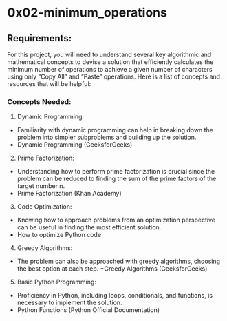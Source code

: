 # 0x02-minimum_operations

## Requirements:
For this project, you will need to understand several key algorithmic and mathematical concepts to devise a solution that efficiently calculates the minimum number of operations to achieve a given number of characters using only “Copy All” and “Paste” operations. Here is a list of concepts and resources that will be helpful:

### Concepts Needed:
1. Dynamic Programming:
+ Familiarity with dynamic programming can help in breaking down the problem into simpler subproblems and building up the solution.
+ Dynamic Programming (GeeksforGeeks)

2. Prime Factorization:
+ Understanding how to perform prime factorization is crucial since the problem can be reduced to finding the sum of the prime factors of the target number n.
+ Prime Factorization (Khan Academy)

3. Code Optimization:
+ Knowing how to approach problems from an optimization perspective can be useful in finding the most efficient solution.
+ How to optimize Python code

4. Greedy Algorithms:
+ The problem can also be approached with greedy algorithms, choosing the best option at each step.
+Greedy Algorithms (GeeksforGeeks)

5. Basic Python Programming:
+ Proficiency in Python, including loops, conditionals, and functions, is necessary to implement the solution.
+ Python Functions (Python Official Documentation)

